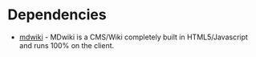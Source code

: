# Dependencies

 * [mdwiki](http://dynalon.github.io/mdwiki/#!index.md) - MDwiki is a CMS/Wiki completely built in HTML5/Javascript and runs 100% on the client. 